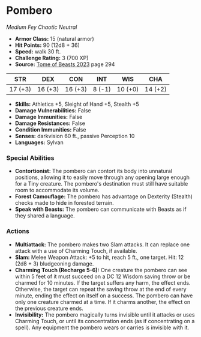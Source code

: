# Pombero

*Medium* *Fey* *Chaotic Neutral*

- **Armor Class:** 15 (natural armor)
- **Hit Points:** 90 (12d8 + 36)
- **Speed:** walk 30 ft.
- **Challenge Rating:** 3 (700 XP)
- **Source:** [Tome of Beasts 2023](https://koboldpress.com/kpstore/product/tome-of-beasts-1-2023-edition/) page 294

| STR | DEX | CON | INT | WIS | CHA |
| --- | --- | --- | --- | --- | --- |
| 17 (+3) | 16 (+3) | 16 (+3) | 8 (-1) | 10 (+0) | 14 (+2) |

- **Skills:** Athletics +5, Sleight of Hand +5, Stealth +5
- **Damage Vulnerabilities:** False
- **Damage Immunities:** False
- **Damage Resistances:** False
- **Condition Immunities:** False
- **Senses:** darkvision 60 ft., passive Perception 10
- **Languages:** Sylvan

### Special Abilities

- **Contortionist:** The pombero can contort its body into unnatural positions, allowing it to easily move through any opening large enough for a Tiny creature. The pombero's destination must still have suitable room to accommodate its volume.
- **Forest Camouflage:** The pombero has advantage on Dexterity (Stealth) checks made to hide in forested terrain.
- **Speak with Beasts:** The pombero can communicate with Beasts as if they shared a language.

### Actions

- **Multiattack:** The pombero makes two Slam attacks. It can replace one attack with a use of Charming Touch, if available.
- **Slam:** Melee Weapon Attack: +5 to hit, reach 5 ft., one target. Hit: 12 (2d8 + 3) bludgeoning damage.
- **Charming Touch (Recharge 5-6):** One creature the pombero can see within 5 feet of it must succeed on a DC 12 Wisdom saving throw or be charmed for 10 minutes. If the target suffers any harm, the effect ends. Otherwise, the target can repeat the saving throw at the end of every minute, ending the effect on itself on a success. The pombero can have only one creature charmed at a time. If it charms another, the effect on the previous creature ends.
- **Invisibility:** The pombero magically turns invisible until it attacks or uses Charming Touch, or until its concentration ends (as if concentrating on a spell). Any equipment the pombero wears or carries is invisible with it.
